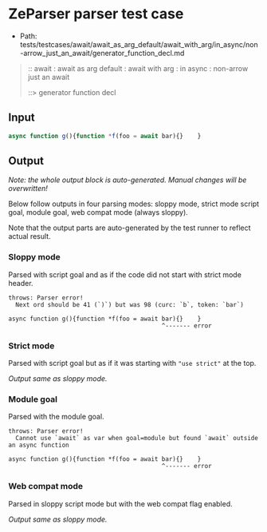 # ZeParser parser test case

- Path: tests/testcases/await/await_as_arg_default/await_with_arg/in_async/non-arrow_just_an_await/generator_function_decl.md

> :: await : await as arg default : await with arg : in async : non-arrow just an await
>
> ::> generator function decl

## Input

`````js
async function g(){function *f(foo = await bar){}    }
`````

## Output

_Note: the whole output block is auto-generated. Manual changes will be overwritten!_

Below follow outputs in four parsing modes: sloppy mode, strict mode script goal, module goal, web compat mode (always sloppy).

Note that the output parts are auto-generated by the test runner to reflect actual result.

### Sloppy mode

Parsed with script goal and as if the code did not start with strict mode header.

`````
throws: Parser error!
  Next ord should be 41 (`)`) but was 98 (curc: `b`, token: `bar`)

async function g(){function *f(foo = await bar){}    }
                                           ^------- error
`````

### Strict mode

Parsed with script goal but as if it was starting with `"use strict"` at the top.

_Output same as sloppy mode._

### Module goal

Parsed with the module goal.

`````
throws: Parser error!
  Cannot use `await` as var when goal=module but found `await` outside an async function

async function g(){function *f(foo = await bar){}    }
                                           ^------- error
`````


### Web compat mode

Parsed in sloppy script mode but with the web compat flag enabled.

_Output same as sloppy mode._
